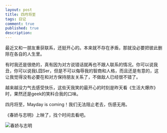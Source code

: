 ```yaml
---
layout: post
title: 四月将至
tags: 日记
comment: true
published: true
description: 
---
```


最近又和一朋友重获联系，还挺开心的。本来就不存在矛盾，那就没必要把彼此删除在各自的人生里。

有时我还是很绝的，真有因为对方说错话就再也不跟人联系的情况。你可以说我丑，你可以说我L囧Ser，但是不可以侮辱我的智商和人格，而且还是有意的，这让我觉得没有必要在和对方保持朋友关系了，不做敌人已经很不错了。

越来越没力气去感受快乐，这些天我笑的最开心的时刻是昨天看《生活大爆炸》时，果然还是geek的笑料合我的口味。

四月将至，Mayday is coming！我们无法阻止老去，伤感无用。

《春娇与志明》上映了，找个时间去看吧。

![春娇与志明](http://imge.gmw.cn/attachement/jpg/site2/20120321/f04da22dd72510d3b94c20.jpg "春娇与志明")